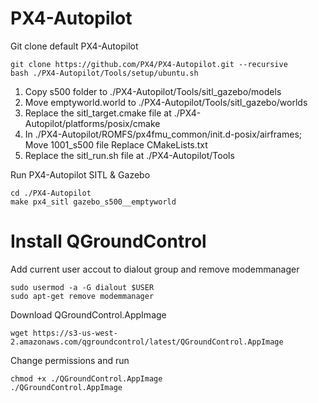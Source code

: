 # PX4-Autopilot

Git clone default PX4-Autopilot
```
git clone https://github.com/PX4/PX4-Autopilot.git --recursive
bash ./PX4-Autopilot/Tools/setup/ubuntu.sh
```

1) Copy s500 folder to ./PX4-Autopilot/Tools/sitl_gazebo/models
2) Move emptyworld.world to ./PX4-Autopilot/Tools/sitl_gazebo/worlds
3) Replace the sitl_target.cmake file at ./PX4-Autopilot/platforms/posix/cmake
4) In ./PX4-Autopilot/ROMFS/px4fmu_common/init.d-posix/airframes;
   Move 1001_s500 file
   Replace CMakeLists.txt
5) Replace the sitl_run.sh file at ./PX4-Autopilot/Tools


Run PX4-Autopilot SITL & Gazebo
```
cd ./PX4-Autopilot
make px4_sitl gazebo_s500__emptyworld
```

# Install QGroundControl

Add current user accout to dialout group and remove modemmanager
```
sudo usermod -a -G dialout $USER
sudo apt-get remove modemmanager
```

Download QGroundControl.AppImage 
```
wget https://s3-us-west-2.amazonaws.com/qgroundcontrol/latest/QGroundControl.AppImage
```
Change permissions and run 
```
chmod +x ./QGroundControl.AppImage 
./QGroundControl.AppImage
```
